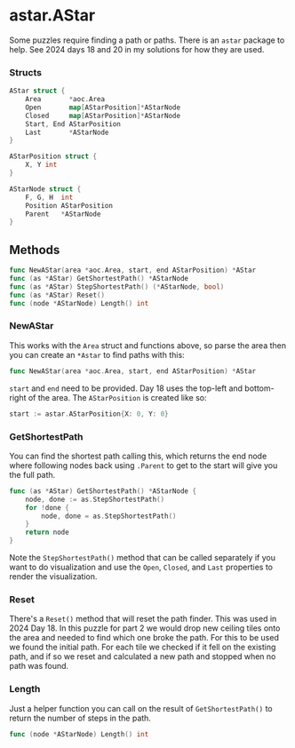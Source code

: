 # astar.AStar

Some puzzles require finding a path or paths.   There is an `astar` package to
help.  See 2024 days 18 and 20 in my solutions for how they are used.

### Structs

```go
AStar struct {
    Area       *aoc.Area
    Open       map[AStarPosition]*AStarNode
    Closed     map[AStarPosition]*AStarNode
    Start, End AStarPosition
    Last       *AStarNode
}

AStarPosition struct {
    X, Y int
}

AStarNode struct {
    F, G, H  int
    Position AStarPosition
    Parent   *AStarNode
}
```

## Methods

```go
func NewAStar(area *aoc.Area, start, end AStarPosition) *AStar
func (as *AStar) GetShortestPath() *AStarNode
func (as *AStar) StepShortestPath() (*AStarNode, bool)
func (as *AStar) Reset()
func (node *AStarNode) Length() int
```

### NewAStar

This works with the `Area` struct and functions above, so parse the area then
you can create an `*Astar` to find paths with this:

```go
func NewAStar(area *aoc.Area, start, end AStarPosition) *AStar
```

`start` and `end` need to be provided.   Day 18 uses the top-left and
bottom-right of the area.   The `AStarPosition` is created like so:

```go
start := astar.AStarPosition{X: 0, Y: 0}
```

### GetShortestPath

You can find the shortest path calling this, which returns the end node
where following nodes back using `.Parent` to get to the start will give
you the full path.

```go
func (as *AStar) GetShortestPath() *AStarNode {
	node, done := as.StepShortestPath()
	for !done {
		node, done = as.StepShortestPath()
	}
	return node
}
```

Note the `StepShortestPath()` method that can be called separately if you
want to do visualization and use the `Open`, `Closed`, and `Last` properties
to render the visualization.

### Reset

There's a `Reset()` method that will reset the path finder.   This was used
in 2024 Day 18.   In this puzzle for part 2 we would drop new ceiling tiles
onto the area and needed to find which one broke the path.   For this to be
used we found the initial path.   For each tile we checked if it fell on the
existing path, and if so we reset and calculated a new path and stopped when
no path was found.

### Length

Just a helper function you can call on the result of `GetShortestPath()` to
return the number of steps in the path.

```go
func (node *AStarNode) Length() int
```
